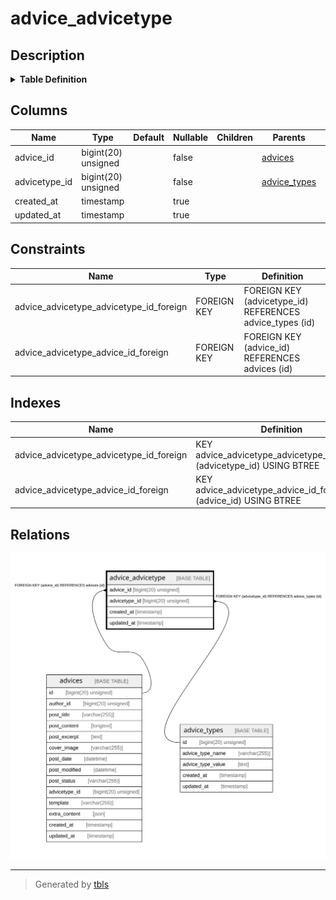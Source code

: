# advice_advicetype

## Description

<details>
<summary><strong>Table Definition</strong></summary>

```sql
CREATE TABLE `advice_advicetype` (
  `advice_id` bigint(20) unsigned NOT NULL,
  `advicetype_id` bigint(20) unsigned NOT NULL,
  `created_at` timestamp NULL DEFAULT NULL,
  `updated_at` timestamp NULL DEFAULT NULL,
  KEY `advice_advicetype_advice_id_foreign` (`advice_id`),
  KEY `advice_advicetype_advicetype_id_foreign` (`advicetype_id`),
  CONSTRAINT `advice_advicetype_advice_id_foreign` FOREIGN KEY (`advice_id`) REFERENCES `advices` (`id`) ON DELETE CASCADE,
  CONSTRAINT `advice_advicetype_advicetype_id_foreign` FOREIGN KEY (`advicetype_id`) REFERENCES `advice_types` (`id`) ON DELETE CASCADE
) ENGINE=InnoDB DEFAULT CHARSET=utf8mb4 COLLATE=utf8mb4_unicode_ci
```

</details>

## Columns

| Name | Type | Default | Nullable | Children | Parents | Comment |
| ---- | ---- | ------- | -------- | -------- | ------- | ------- |
| advice_id | bigint(20) unsigned |  | false |  | [advices](advices.md) |  |
| advicetype_id | bigint(20) unsigned |  | false |  | [advice_types](advice_types.md) |  |
| created_at | timestamp |  | true |  |  |  |
| updated_at | timestamp |  | true |  |  |  |

## Constraints

| Name | Type | Definition |
| ---- | ---- | ---------- |
| advice_advicetype_advicetype_id_foreign | FOREIGN KEY | FOREIGN KEY (advicetype_id) REFERENCES advice_types (id) |
| advice_advicetype_advice_id_foreign | FOREIGN KEY | FOREIGN KEY (advice_id) REFERENCES advices (id) |

## Indexes

| Name | Definition |
| ---- | ---------- |
| advice_advicetype_advicetype_id_foreign | KEY advice_advicetype_advicetype_id_foreign (advicetype_id) USING BTREE |
| advice_advicetype_advice_id_foreign | KEY advice_advicetype_advice_id_foreign (advice_id) USING BTREE |

## Relations

![er](advice_advicetype.svg)

---

> Generated by [tbls](https://github.com/k1LoW/tbls)
